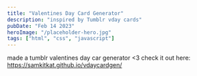 ```yaml
---
title: "Valentines Day Card Generator"
description: "inspired by Tumblr vday cards"
pubDate: "Feb 14 2023"
heroImage: "/placeholder-hero.jpg"
tags: ["html", "css", "javascript"]
---
```


made a tumblr valentines day car generator <3 check it out here: https://samkitkat.github.io/vdaycardgen/
